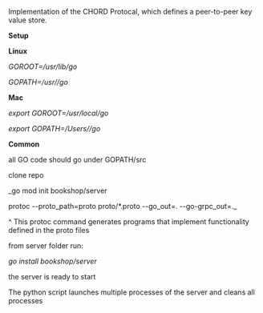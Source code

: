 Implementation of the CHORD Protocal, which defines a peer-to-peer key value store.

**Setup**

**Linux**

_GOROOT=/usr/lib/go_

_GOPATH=/usr/<username>/go_



**Mac**

_export GOROOT=/usr/local/go_

_export GOPATH=/Users/<username>/go_



**Common**

all GO code should go under GOPATH/src

clone repo

_go mod init bookshop/server

protoc --proto_path=proto proto/*.proto --go_out=. --go-grpc_out=._

^ This protoc command generates programs that implement functionality defined in the proto files


from server folder run:

_go install bookshop/server_

the server is ready to start

The python script launches multiple processes of the server and cleans all processes

